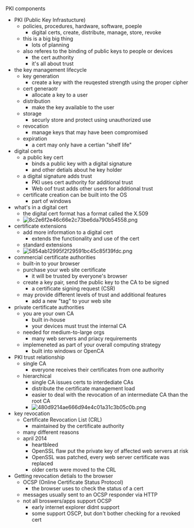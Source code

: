 PKI components 

* PKI (Public Key Infrastucture)
	* policies, procedures, hardware, software, poeple 
		* digital certs, create, distribute, manage, store, revoke 
	* this is a big big thing 
		* lots of planning 
	* also referes to the binding of public keys to people or devices 
		* the cert authority 
		* it's all about trust 
* the key management lifecycle 
	* key generation 
		* create a key with the reuqested strength using the proper cipher 
	* cert generaotr 
		* allocate a key to a user
	* distribution 
		* make the key available to the user 
	* storage 
		* securly store and protect using unauthorized use 
	* revocation 
		* manage keys that may have been compromised
	* expiration 
		* a cert may only have a certian "shelf life"
* digital certs 
	* a public key cert 
		* binds a public key with a digital signature 
		* and other detials about he key holder 
	* a digital signature adds trust 
		* PKI uses cert authority for additional trust 
		* Web oof trust adds other users for additional trust 
	* certificate creation can be built into the OS 
		* part of windows 
* what's in a digital cert 
	* the digital cert format has a format called the X.509 
	* ![8c2e6f2e46c66e2c73be6da790b54558.png](../../_resources/2c6b118cb8ce493f9e0168f2f0678e85.png)
* certificate extensions 
	* add more information to a digital cert 
		* extends the functionality and use of the cert 
	* standard extensions 
	* ![5854ab12995f2f29591bc45c85f39fdc.png](../../_resources/078b977c689242898fdf956e12f5a986.png)
* commercial certificate authorities 
	* built-in to your browser 
	* purchase your web site certificate 
		* it will be trusted by everyone's browser 
	* create a key pair, send the public key to the CA to be signed 
		* a certificate signing request (CSR)
	* may provide different levels of trust and additional features 
		* add a new "tag" to your web site 
* private certificate authorities 
	* you are your own CA 
		* built in-house 
		* your devices must trust the internal CA
	* needed for medium-to-large orgs 
		* many web servers and priacy requirements 
	* implemeneted as part of your overall computing strategy 
		* built into windows or OpenCA
* PKI trust relationship 
	* single CA 
		* everyone receives their certificates from one authority 
	* hierarchical 
		* single CA issues certs to interdediate CAs 
		* distribute the certificate management load 
		* easier to deal with the revocation of an intermediate CA than the root CA 
		* ![480d9214ae666d94e4c01a31c3b05c0b.png](../../_resources/fe57c0e9a1f142fc8c05d171aa325287.png)
* key revocation 
	* Certificate Revocation List (CRL)
		* maintained by the certificate authority 
	* many different reasons 
	* april 2014 
		* heartbleed 
		* OpenSSL flaw put the private key of affected web servers at risk 
		* OpenSSL was patched, every web server certificate was replaced
		* older certs were moved to the CRL
* Getting revocation detials to the browser 
	* OCSP (Online Certificate Status Protocol)
		* the browser uses to check the status of a cert 
	* messages usually sent to an OCSP responder via HTTP
	* not all broswers/apps support OCSP
		* early internet explorer didnt support 
		* some support OSCP, but don't bother checking for a revoked cert